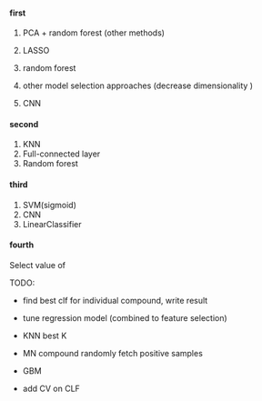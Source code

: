 

#### first

1. PCA + random forest (other methods)
2. LASSO

2. random forest

3. other model selection approaches (decrease dimensionality )
4. CNN



#### second

1. KNN
2. Full-connected layer
3. Random forest



#### third

1. SVM(sigmoid)
2. CNN
3. LinearClassifier



#### fourth

Select value of 













TODO:

- find best clf for individual compound, write result
- tune regression model (combined to feature selection)
- KNN best K
- MN compound randomly fetch positive samples
- GBM





- add CV on CLF